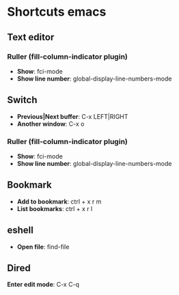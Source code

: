 # Shortcuts emacs

## Text editor

### Ruller (fill-column-indicator plugin)

* **Show**: fci-mode
* **Show line number**: global-display-line-numbers-mode 

## Switch

* **Previous|Next buffer**: C-x LEFT|RIGHT
* **Another window**: C-x o

### Ruller (fill-column-indicator plugin)

* **Show**: fci-mode
* **Show line number**: global-display-line-numbers-mode 

## Bookmark

* **Add to bookmark**: ctrl + x r m  
* **List bookmarks**: ctrl + x r l

## eshell

 * **Open file**: find-file <filename>

## Dired

**Enter edit mode**: C-x C-q
